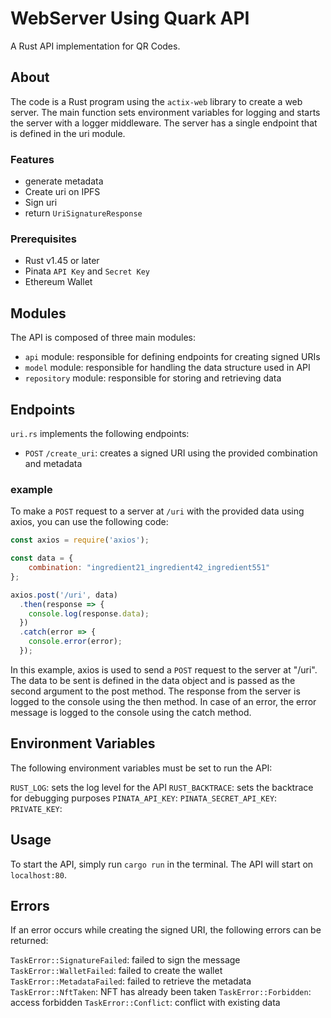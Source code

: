 # WebServer Using Quark API
A Rust API implementation for QR Codes.

## About

The code is a Rust program using the `actix-web` library to create a web server. The main function sets environment variables for logging and starts the server with a logger middleware. The server has a single endpoint that is defined in the uri module. 

### Features

* generate metadata
* Create uri on IPFS
* Sign uri
* return `UriSignatureResponse`

### Prerequisites
* Rust v1.45 or later
* Pinata `API Key` and `Secret Key`
* Ethereum Wallet

## Modules
The API is composed of three main modules:

- `api` module: responsible for defining endpoints for creating signed URIs
- `model` module: responsible for handling the data structure used in API
- `repository` module: responsible for storing and retrieving data

## Endpoints
`uri.rs` implements the following endpoints:

- `POST` `/create_uri`: creates a signed URI using the provided combination and metadata

### example

To make a `POST` request to a server at `/uri` with the provided data using axios, you can use the following code:

```javascript
const axios = require('axios');

const data = {
    combination: "ingredient21_ingredient42_ingredient551"
};

axios.post('/uri', data)
  .then(response => {
    console.log(response.data);
  })
  .catch(error => {
    console.error(error);
  });
```

In this example, axios is used to send a `POST` request to the server at "/uri". The data to be sent is defined in the data object and is passed as the second argument to the post method. The response from the server is logged to the console using the then method. In case of an error, the error message is logged to the console using the catch method.


## Environment Variables
The following environment variables must be set to run the API:

`RUST_LOG`: sets the log level for the API
`RUST_BACKTRACE`: sets the backtrace for debugging purposes
`PINATA_API_KEY`:
`PINATA_SECRET_API_KEY`:
`PRIVATE_KEY`:

## Usage
To start the API, simply run `cargo run` in the terminal. The API will start on `localhost:80`.

## Errors
If an error occurs while creating the signed URI, the following errors can be returned:

`TaskError::SignatureFailed`: failed to sign the message
`TaskError::WalletFailed`: failed to create the wallet
`TaskError::MetadataFailed`: failed to retrieve the metadata
`TaskError::NftTaken`: NFT has already been taken
`TaskError::Forbidden`: access forbidden
`TaskError::Conflict`: conflict with existing data